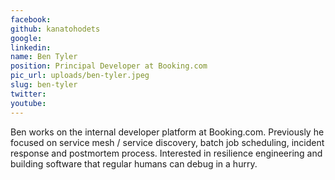 ```yaml
---
facebook: 
github: kanatohodets
google: 
linkedin: 
name: Ben Tyler
position: Principal Developer at Booking.com
pic_url: uploads/ben-tyler.jpeg
slug: ben-tyler
twitter: 
youtube: 
---
```

<p>Ben works on the internal developer platform at Booking.com. Previously he focused on service mesh / service discovery, batch job scheduling, incident response and postmortem process. Interested in resilience engineering and building software that regular humans can debug in a hurry.</p>
